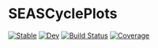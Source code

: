 # SEASCyclePlots

[![Stable](https://img.shields.io/badge/docs-stable-blue.svg)](https://totorotoby.github.io/SEASCyclePlots.jl/stable)
[![Dev](https://img.shields.io/badge/docs-dev-blue.svg)](https://totorotoby.github.io/SEASCyclePlots.jl/dev)
[![Build Status](https://github.com/totorotoby/SEASCyclePlots.jl/actions/workflows/CI.yml/badge.svg?branch=main)](https://github.com/totorotoby/SEASCyclePlots.jl/actions/workflows/CI.yml?query=branch%3Amain)
[![Coverage](https://codecov.io/gh/totorotoby/SEASCyclePlots.jl/branch/main/graph/badge.svg)](https://codecov.io/gh/totorotoby/SEASCyclePlots.jl)
